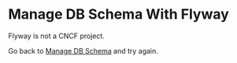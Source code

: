 # Manage DB Schema With Flyway

Flyway is not a CNCF project.

Go back to [Manage DB Schema](flyway.md) and try again.
